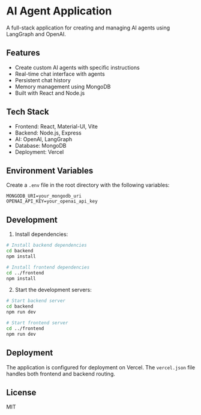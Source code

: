 # AI Agent Application

A full-stack application for creating and managing AI agents using LangGraph and OpenAI.

## Features

- Create custom AI agents with specific instructions
- Real-time chat interface with agents
- Persistent chat history
- Memory management using MongoDB
- Built with React and Node.js

## Tech Stack

- Frontend: React, Material-UI, Vite
- Backend: Node.js, Express
- AI: OpenAI, LangGraph
- Database: MongoDB
- Deployment: Vercel

## Environment Variables

Create a `.env` file in the root directory with the following variables:

```env
MONGODB_URI=your_mongodb_uri
OPENAI_API_KEY=your_openai_api_key
```

## Development

1. Install dependencies:
```bash
# Install backend dependencies
cd backend
npm install

# Install frontend dependencies
cd ../frontend
npm install
```

2. Start the development servers:
```bash
# Start backend server
cd backend
npm run dev

# Start frontend server
cd ../frontend
npm run dev
```

## Deployment

The application is configured for deployment on Vercel. The `vercel.json` file handles both frontend and backend routing.

## License

MIT 